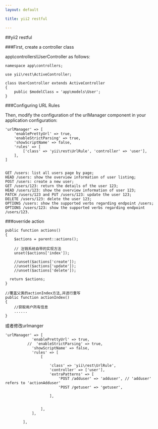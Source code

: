 ```yaml
---
layout: default

title: yii2 restful

---
```


##yii2 restful

###First, create a controller class 

app\controllers\UserController as follows:
	
	namespace app\controllers;
	
	use yii\rest\ActiveController;
	
	class UserController extends ActiveController
	{
	    public $modelClass = 'app\models\User';
	}
	
###Configuring URL Rules

Then, modify the configuration of the urlManager component in your application configuration:

	'urlManager' => [
	    'enablePrettyUrl' => true,
	    'enableStrictParsing' => true,
	    'showScriptName' => false,
	    'rules' => [
	        ['class' => 'yii\rest\UrlRule', 'controller' => 'user'],
	    ],
	]
	
	
	GET /users: list all users page by page;
	HEAD /users: show the overview information of user listing;
	POST /users: create a new user;
	GET /users/123: return the details of the user 123;
	HEAD /users/123: show the overview information of user 123;
	PATCH /users/123 and PUT /users/123: update the user 123;
	DELETE /users/123: delete the user 123;
	OPTIONS /users: show the supported verbs regarding endpoint /users;
	OPTIONS /users/123: show the supported verbs regarding endpoint /users/123.

###override action

	public function actions()  
	{  
	    $actions = parent::actions();  
	  
	    // 注销系统自带的实现方法  
	    unset($actions['index']);  
	      
	    //unset($actions['create']);  
	    //unset($actions['update']);  
	    //unset($actions['delete']);  
	  
	  return $actions;  
	}  
	  
	//覆盖父类的actionIndex方法,并进行重写  
	public function actionIndex()  
	{  
	    //获取用户所有信息  
	    ......  
	}  
或者修改urlmanger


	'urlManager' => [
	            'enablePrettyUrl' => true,
	          //  'enableStrictParsing' => true,
	            'showScriptName' => false,
	            'rules' => [
	                [
	
	                    'class' => 'yii\rest\UrlRule', 
	                    'controller' => ['user'],
	                    'extraPatterns' => [
	                        'POST /adduser' => 'adduser', // 'adduser' refers to 'actionAdduser'
	                        'POST /getuser' => 'getuser',
	                        
	                    ],
	
	
	                ],
	            ],
	            
	        ],
        
